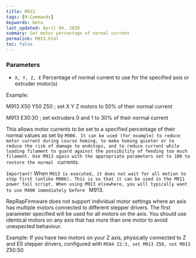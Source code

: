 ```yaml
---
title: M913
tags: [M-Commands] 
keywords: beta 
last_updated: April 04, 2020 
summary: Set motor percentage of normal current 
permalink: M913.html
toc: false 
---
```



### Parameters

* `X, Y, Z, E` Percentage of normal current to use for the specified axis or extruder motor(s)

Example:

M913 X50 Y50 Z50 ; set X Y Z motors to 50% of their normal current

M913 E30:30 ; set extruders 0 and 1 to 30% of their normal current

This allows motor currents to be set to a specified percentage of their normal values as set by ` M906. It can be used (for example) to reduce motor current during course homing, to make homing quieter or to reduce the risk of damage to endstops, and to reduce current while loading filament to guard against the possibility of feeding too much filament. Use M913 again with the appropriate parameters set to 100 to restore the normal  ` currents.

`Important!` When ` M913 is executed, it does not wait for all motion to stop first (unlike M906). This is so that it can be used in the M911 power fail script. When using M913 elsewhere, you will typically want to use M400 immediately before  ` M913.

RepRapFirmware does not support individual motor settings where an axis has multiple motors connected to different stepper drivers. The first parameter specified will be used for all motors on the axis. You should use identical motors on any axis that has more than one motor to avoid unexpected behaviour.

Example: If you have two motors on your Z axis, physically connected to Z and E0 stepper drivers, configured with ` M584 Z2:3, set M913 Z50, not M913  ` Z50:50

